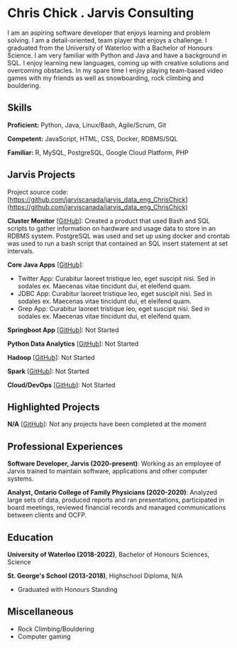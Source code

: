 # Chris Chick . Jarvis Consulting

I am an aspiring software developer that enjoys learning and problem solving. I am a detail-oriented, team player that enjoys a challenge. I graduated from the University of Waterloo with a Bachelor of Honours Science. I am very familiar with Python and Java and have a background in SQL. I enjoy learning new languages, coming up with creative solutions and overcoming obstacles. In my spare time I enjoy playing team-based video games with my friends as well as snowboarding, rock climbing and bouldering.

## Skills

**Proficient:** Python, Java, Linux/Bash, Agile/Scrum, Git

**Competent:** JavaScript, HTML, CSS, Docker, RDBMS/SQL

**Familiar:** R, MySQL, PostgreSQL, Google Cloud Platform, PHP

## Jarvis Projects

Project source code: [https://github.com/jarviscanada/jarvis_data_eng_ChrisChick](https://github.com/jarviscanada/jarvis_data_eng_ChrisChick)


**Cluster Monitor** [[GitHub](https://github.com/jarviscanada/jarvis_data_eng_ChrisChick/tree/master/linux_sql)]: Created a product that used Bash and SQL scripts to gather information on hardware and usage data to store in an RDBMS system. PostgreSQL was used and set up using docker and crontab was used to run a bash script that contained an SQL insert statement at set intervals.

**Core Java Apps** [[GitHub](https://github.com/jarviscanada/jarvis_data_eng_ChrisChick/tree/master/core_java)]:
      
  - Twitter App: Curabitur laoreet tristique leo, eget suscipit nisi. Sed in sodales ex. Maecenas vitae tincidunt dui, et eleifend quam.
  - JDBC App: Curabitur laoreet tristique leo, eget suscipit nisi. Sed in sodales ex. Maecenas vitae tincidunt dui, et eleifend quam.
  - Grep App: Curabitur laoreet tristique leo, eget suscipit nisi. Sed in sodales ex. Maecenas vitae tincidunt dui, et eleifend quam.

**Springboot App** [[GitHub](https://github.com/jarviscanada/jarvis_data_eng_ChrisChick/tree/master/springboot)]: Not Started

**Python Data Analytics** [[GitHub](https://github.com/jarviscanada/jarvis_data_eng_ChrisChick/tree/master/python_data_anlytics)]: Not Started

**Hadoop** [[GitHub](https://github.com/jarviscanada/jarvis_data_eng_ChrisChick/tree/master/hadoop)]: Not Started

**Spark** [[GitHub](https://github.com/jarviscanada/jarvis_data_eng_ChrisChick/tree/master/spark)]: Not Started

**Cloud/DevOps** [[GitHub](https://github.com/jarviscanada/jarvis_data_eng_ChrisChick/tree/master/cloud_devops)]: Not Started


## Highlighted Projects
**N/A** [[GitHub](https://github.com/jarviscanada/jarvis_profile_builder)]: Not any projects have been completed at the moment


## Professional Experiences

**Software Developer, Jarvis (2020-present)**: Working as an employee of Jarvis trained to maintain software, applications and other computer systems.

**Analyst, Ontario College of Family Physicians (2020-2020)**: Analyzed large sets of data, produced reports and ran presentations, participated in board meetings, reviewed financial records and managed communications between clients and OCFP.


## Education
**University of Waterloo (2018-2022)**, Bachelor of Honours Sciences, Science

**St. George's School (2013-2018)**, Highschool Diploma, N/A
- Graduated with Honours Standing


## Miscellaneous
- Rock Climbing/Bouldering
- Computer gaming